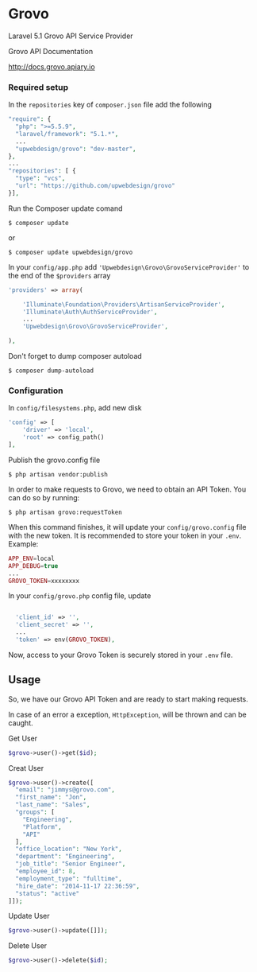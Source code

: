 # Grovo
Laravel 5.1 Grovo API Service Provider

Grovo API Documentation

http://docs.grovo.apiary.io

### Required setup

In the `repositories` key of `composer.json` file add the following

```php
"require": {
  "php": ">=5.5.9",
  "laravel/framework": "5.1.*",
  ...
  "upwebdesign/grovo": "dev-master",
},
...
"repositories": [ {
  "type": "vcs",
  "url": "https://github.com/upwebdesign/grovo"
}],
```
Run the Composer update comand

    $ composer update

or

    $ composer update upwebdesign/grovo

In your `config/app.php` add `'Upwebdesign\Grovo\GrovoServiceProvider'` to the end of the `$providers` array

```php
'providers' => array(

    'Illuminate\Foundation\Providers\ArtisanServiceProvider',
    'Illuminate\Auth\AuthServiceProvider',
    ...
    'Upwebdesign\Grovo\GrovoServiceProvider',

),
```

Don't forget to dump composer autoload

    $ composer dump-autoload

### Configuration

In `config/filesystems.php`, add new disk

```php
'config' => [
    'driver' => 'local',
    'root' => config_path()
],
```

Publish the grovo.config file

    $ php artisan vendor:publish

In order to make requests to Grovo, we need to obtain an API Token. You can do so by running:

    $ php artisan grovo:requestToken

When this command finishes, it will update your `config/grovo.config` file with the new token. It is recommended to store your token in your `.env`. Example:

```php
APP_ENV=local
APP_DEBUG=true
...
GROVO_TOKEN=xxxxxxxx
```

In your `config/grovo.php` config file, update

```php

  'client_id' => '',
  'client_secret' => '',
  ...
  'token' => env(GROVO_TOKEN),
```

Now, access to your Grovo Token is securely stored in your `.env` file.

## Usage

So, we have our Grovo API Token and are ready to start making requests.

In case of an error a exception, `HttpException`, will be thrown and can be caught.

Get User

```php
$grovo->user()->get($id);
```

Creat User
```php
$grovo->user()->create([
  "email": "jimmys@grovo.com",
  "first_name": "Jon",
  "last_name": "Sales",
  "groups": [
    "Engineering",
    "Platform",
    "API"
  ],
  "office_location": "New York",
  "department": "Engineering",
  "job_title": "Senior Engineer",
  "employee_id": 8,
  "employment_type": "fulltime",
  "hire_date": "2014-11-17 22:36:59",
  "status": "active"
]]);
```

Update User
```php
$grovo->user()->update([]]);
```

Delete User
```php
$grovo->user()->delete($id);
```